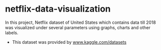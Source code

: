 # netflix-data-visualization

In this project, Netflix dataset of United States which contains data till 2018 was visualized under several parameters using graphs, charts and other labels.

- This dataset was provided by www.kaggle.com/datasets
